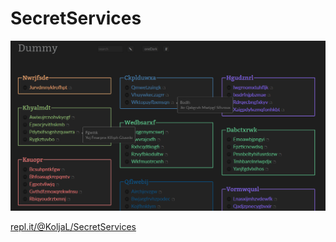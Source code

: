 # SecretServices

![SecretServicesScreenshot](secretScreenshot.png "SecretServicesScreenshot")
 

[repl.it/@KoljaL/SecretServices](https://repl.it/@KoljaL/SecretServices)
